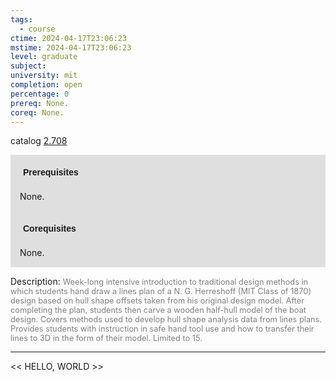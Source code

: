 ```yaml
---
tags:
  - course
ctime: 2024-04-17T23:06:23
mstime: 2024-04-17T23:06:23
level: graduate
subject: 
university: mit
completion: open
percentage: 0
prereq: None.
coreq: None.
---
```


catalog [2.708](http://student.mit.edu/catalog/m2b.html#2.708)

<span style="display: block; padding: 15px; background-color: rgb(100, 100, 100, 0.2);"><font id="m_prereq1919_0" style="display: block; font-family: Arial, sans-serif; font-weight: bold; padding: 5px">Prerequisites</font><br><span id="prereq1919_0">None.</span></span>
<span style="display: block; padding: 15px; background-color: rgb(100, 100, 100, 0.2);"><font id="m_coreq1919_0" style="display: block; font-family: Arial, sans-serif; font-weight: bold; padding: 5px">Corequisites</font><br><span id="coreq1919_0">None.</span></span>

<font style="">Description:</font>
<font style="color: grey; font-size: 0.8rem;">Week-long intensive introduction to traditional design methods in which students hand draw a lines plan of a N. G. Herreshoff (MIT Class of 1870) design based on hull shape offsets taken from his original design model. After completing the plan, students then carve a wooden half-hull model of the boat design. Covers methods used to develop hull shape analysis data from lines plans. Provides students with instruction in safe hand tool use and how to transfer their lines to 3D in the form of their model. Limited to 15.</font>



---

<< HELLO, WORLD >>
